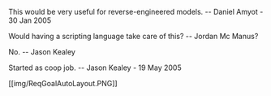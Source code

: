 This would be very useful for reverse-engineered models. -- Daniel Amyot - 30 Jan 2005

Would having a scripting language take care of this? -- Jordan Mc Manus?

No. -- Jason Kealey

Started as coop job. -- Jason Kealey - 19 May 2005 

[[img/ReqGoalAutoLayout.PNG]]